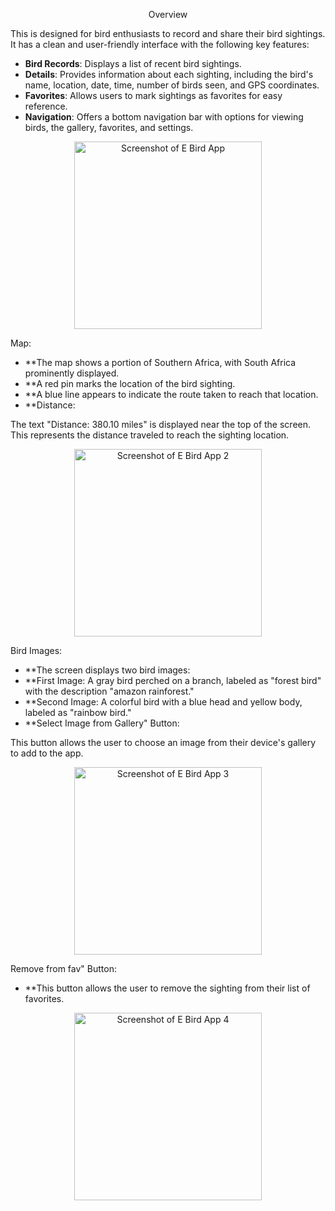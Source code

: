 <p align="center">
 Overview
</p>

This is designed for bird enthusiasts to record and share their bird sightings. It has a clean and user-friendly interface with the following key features:

- **Bird Records**: Displays a list of recent bird sightings.
- **Details**: Provides information about each sighting, including the bird's name, location, date, time, number of birds seen, and GPS coordinates.
- **Favorites**: Allows users to mark sightings as favorites for easy reference.
- **Navigation**: Offers a bottom navigation bar with options for viewing birds, the gallery, favorites, and settings.

<p align="center">
  <img src="https://github.com/user-attachments/assets/3be2c2ae-c110-4a6a-97ea-920c73a6fb5b" alt="Screenshot of E Bird App" width="300">
</p>

Map:

- **The map shows a portion of Southern Africa, with South Africa prominently displayed.
- **A red pin marks the location of the bird sighting.
- **A blue line appears to indicate the route taken to reach that location.
- **Distance:

The text "Distance: 380.10 miles" is displayed near the top of the screen. This  represents the distance traveled to reach the sighting location.

<p align="center">
  <img src="https://github.com/user-attachments/assets/be985c22-b541-4ee7-b578-917e93f745c8" alt="Screenshot of E Bird App 2" width="300">
</p>

Bird Images:

- **The screen displays two bird images:
- **First Image: A gray bird perched on a branch, labeled as "forest bird" with the description "amazon rainforest."
- **Second Image: A colorful bird with a blue head and yellow body, labeled as "rainbow bird."
- **Select Image from Gallery" Button:

This button allows the user to choose an image from their device's gallery to add to the app.



<p align="center">
 <img src="https://github.com/user-attachments/assets/38e39f34-5649-47e5-9b9d-5d5e4b2e1079" alt="Screenshot of E Bird App 3" width="300">
</p>


Remove from fav" Button:
- **This button allows the user to remove the sighting from their list of favorites.

<p align="center">
 <img src="https://github.com/user-attachments/assets/966dd533-c3a9-4925-bdad-6fbdd6842593" alt="Screenshot of E Bird App 4" width="300">
</p>

<p align="center">
 
</p>



